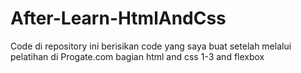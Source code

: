 # After-Learn-HtmlAndCss
Code di repository ini berisikan code yang saya buat setelah melalui pelatihan di Progate.com bagian html and css 1-3 and flexbox
